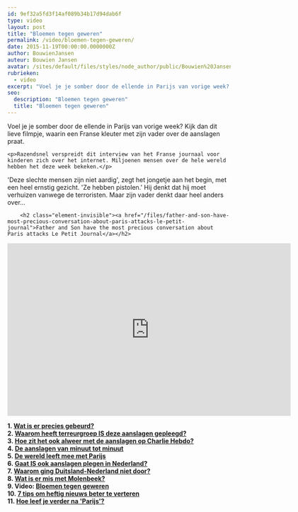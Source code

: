 ```yaml
---
id: 9ef32a5fd3f14af089b34b17d94dab6f
type: video
layout: post
title: "Bloemen tegen geweren"
permalink: /video/bloemen-tegen-geweren/
date: 2015-11-19T00:00:00.0000000Z
author: BouwienJansen
auteur: Bouwien Jansen
avatar: /sites/default/files/styles/node_author/public/Bouwien%20Jansen_SELFIE_9176.jpg?itok=dcs2JKDz
rubrieken:
  - video
excerpt: "Voel je je somber door de ellende in Parijs van vorige week? Kijk dan dit lieve filmpje, waarin een Franse kleuter met zijn vader over de aanslagen praat.   "
seo:
  description: "Bloemen tegen geweren"
  title: "Bloemen tegen geweren"
---
```

Voel je je somber door de ellende in Parijs van vorige week? Kijk dan dit lieve filmpje, waarin een Franse kleuter met zijn vader over de aanslagen praat.   

    <p>Razendsnel verspreidt dit interview van het Franse journaal voor kinderen zich over het internet. Miljoenen mensen over de hele wereld hebben het deze week bekeken.</p>
<p>'Deze slechte mensen zijn niet aardig', zegt het jongetje aan het begin, met een heel ernstig gezicht. 'Ze hebben pistolen.' Hij denkt dat hij moet verhuizen vanwege de terroristen. Maar zijn vader denkt daar heel anders over...</p>
<p><div class="media media-element-container media-default"><div id="file-13203" class="file file-video file-video-youtube">

        <h2 class="element-invisible"><a href="/files/father-and-son-have-most-precious-conversation-about-paris-attacks-le-petit-journal">Father and Son have the most precious conversation about Paris attacks Le Petit Journal</a></h2>
    
  
  <div class="content">
    <div class="media-youtube-video media-element file-default media-youtube-1">
  <iframe class="media-youtube-player" width="640" height="390" title="Father and Son have the most precious conversation about Paris attacks Le Petit Journal" src="https://www.youtube.com/embed/xIJ5Rwwk81o?wmode=opaque&controls=" name="Father and Son have the most precious conversation about Paris attacks Le Petit Journal" frameborder="0" allowfullscreen="">Video van Father and Son have the most precious conversation about Paris attacks Le Petit Journal</iframe>
</div>
  </div>

  
</div>
</div>
<p><strong>1. <a href="/nieuws/wat-gebeurde-er-parijs">Wat is er precies gebeurd?</a><br>2. <a href="/nieuws/waarom-heeft-deze-aanslagen-gepleegd">Waarom heeft terreurgroep IS deze aanslagen gepleegd?</a><br>3. <a href="/nieuws/charlie-hebdo-hoe-zat-dat-ook-alweer">Hoe zit het ook alweer met de aanslagen op Charlie Hebdo?</a><br>4. <a href="/nieuws/de-aanslagen-van-minuut-tot-minuut">De aanslagen van minuut tot minuut</a><br>5. <a href="/nieuws/de-wereld-leeft-mee-met-parijs">De wereld leeft mee met Parijs</a><br>6. <a href="/nieuws/gaat-ook-aanslagen-plegen-nederland">Gaat IS ook aanslagen plegen in Nederland?</a><br>7. <a href="/nieuws/waarom-ging-duitsland-nederland-niet-door">Waarom ging Duitsland-Nederland niet door?</a><br>8. <a href="/nieuws/wat-er-mis-met-molenbeek">Wat is er mis met Molenbeek?</a><br>9. Video: <a href="/video/bloemen-tegen-geweren">Bloemen tegen geweren</a><br>10. <a href="/nieuws/7-tips-om-heftig-nieuws-beter-te-verteren">7 tips om heftig nieuws beter te verteren</a><br>11. <a href="/dossier-parijs">Hoe leef je verder na 'Parijs'?</a></strong></p>  
